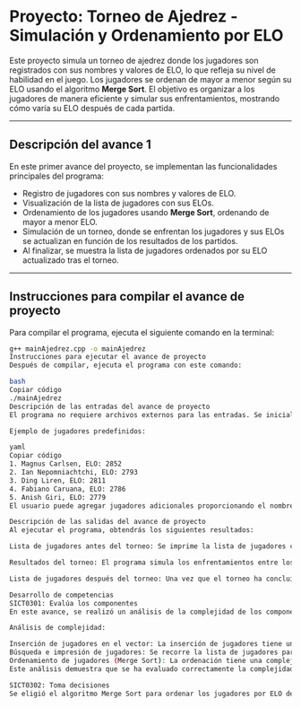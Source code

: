 # Proyecto: Torneo de Ajedrez - Simulación y Ordenamiento por ELO

Este proyecto simula un torneo de ajedrez donde los jugadores son registrados con sus nombres y valores de ELO, lo que refleja su nivel de habilidad en el juego. Los jugadores se ordenan de mayor a menor según su ELO usando el algoritmo **Merge Sort**. El objetivo es organizar a los jugadores de manera eficiente y simular sus enfrentamientos, mostrando cómo varía su ELO después de cada partida.

---

## Descripción del avance 1

En este primer avance del proyecto, se implementan las funcionalidades principales del programa:
- Registro de jugadores con sus nombres y valores de ELO.
- Visualización de la lista de jugadores con sus ELOs.
- Ordenamiento de los jugadores usando **Merge Sort**, ordenando de mayor a menor ELO.
- Simulación de un torneo, donde se enfrentan los jugadores y sus ELOs se actualizan en función de los resultados de los partidos.
- Al finalizar, se muestra la lista de jugadores ordenados por su ELO actualizado tras el torneo.

---

## Instrucciones para compilar el avance de proyecto

Para compilar el programa, ejecuta el siguiente comando en la terminal:

```bash
g++ mainAjedrez.cpp -o mainAjedrez
Instrucciones para ejecutar el avance de proyecto
Después de compilar, ejecuta el programa con este comando:

bash
Copiar código
./mainAjedrez
Descripción de las entradas del avance de proyecto
El programa no requiere archivos externos para las entradas. Se inicializa con una lista de jugadores predefinidos, pero también permite agregar nuevos jugadores durante la ejecución.

Ejemplo de jugadores predefinidos:

yaml
Copiar código
1. Magnus Carlsen, ELO: 2852
2. Ian Nepomniachtchi, ELO: 2793
3. Ding Liren, ELO: 2811
4. Fabiano Caruana, ELO: 2786
5. Anish Giri, ELO: 2779
El usuario puede agregar jugadores adicionales proporcionando el nombre y el ELO en el programa.

Descripción de las salidas del avance de proyecto
Al ejecutar el programa, obtendrás los siguientes resultados:

Lista de jugadores antes del torneo: Se imprime la lista de jugadores con sus nombres y ELO en el orden en que fueron registrados.

Resultados del torneo: El programa simula los enfrentamientos entre los jugadores, mostrando quién ganó o si hubo un empate. Luego, actualiza los ELOs de los jugadores en función de los resultados.

Lista de jugadores después del torneo: Una vez que el torneo ha concluido, se imprime la lista de jugadores ordenada por su ELO de mayor a menor.

Desarrollo de competencias
SICT0301: Evalúa los componentes
En este avance, se realizó un análisis de la complejidad de los componentes clave del programa. El algoritmo principal, Merge Sort, tiene una complejidad de O(n log n), lo que es eficiente para ordenar listas grandes de jugadores.

Análisis de complejidad:

Inserción de jugadores en el vector: La inserción de jugadores tiene una complejidad O(1) amortiguada. El redimensionamiento del vector en caso de que se quede sin espacio puede ser O(n), pero eso ocurre de forma ocasional.
Búsqueda e impresión de jugadores: Se recorre la lista de jugadores para mostrarlos, lo que tiene una complejidad O(n).
Ordenamiento de jugadores (Merge Sort): La ordenación tiene una complejidad O(n log n), garantizando un rendimiento eficiente para listas grandes de jugadores.
Este análisis demuestra que se ha evaluado correctamente la complejidad de los algoritmos implementados en el programa.

SICT0302: Toma decisiones
Se eligió el algoritmo Merge Sort para ordenar los jugadores por ELO debido a su eficiencia y estabilidad. Merge Sort garantiza una complejidad O(n log n) en todos los casos, lo que lo hace ideal para ordenar los jugadores independientemente del tamaño de
